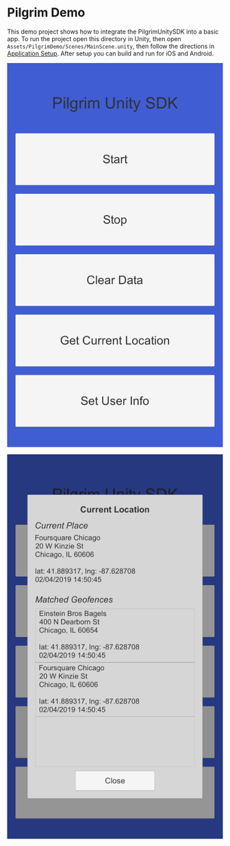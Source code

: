 # Pilgrim Demo

This demo project shows how to integrate the PilgrimUnitySDK into a basic app. To run the project open this directory in Unity, then open `Assets/PilgrimDemo/Scenes/MainScene.unity`, then follow the directions in [Application Setup](https://github.com/foursquare/pilgrim-unity-sdk#application-setup). After setup you can build and run for iOS and Android.

![](../../images/demo1.png)

![](../../images/demo2.png)